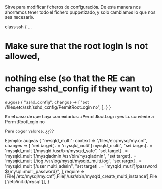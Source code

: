 Sirve para modificar ficheros de configuración.
De esta manera nos ahorramos tener todo el fichero puppetizado, y solo cambiamos lo que nos sea necesario.

class ssh {
  ...
  # Make sure that the root login is not allowed,
  # nothing else (so that the RE can change sshd_config if they want to)
  augeas { "sshd_config":
    changes => [
    "set /files/etc/ssh/sshd_config/PermitRootLogin no",
    ],
  }
}

En el caso de que haya comentarios:
#PermitRootLogin yes
Lo convierte a
PermitRootLogin no


Para coger valores:
¿¿??


Ejemplo:
  augeas { "mysqld_multi":
    context => "/files/etc/mysql/my.cnf",
    changes => [
        "set target[ . = 'mysqld_multi'] mysqld_multi",
        "set target[ . = 'mysqld_multi']/mysqld /usr/bin/mysqld_safe",
        "set target[ . = 'mysqld_multi']/mysqladmin /usr/bin/mysqladmin",
        "set target[ . = 'mysqld_multi']/log /var/log/mysql/mysqld_multi.log",
        "set target[ . = 'mysqld_multi']/user multi_admin",
        "set target[ . = 'mysqld_multi']/password ${mysql::multi_password}",
      ],
    require => [File['/etc/mysql/my.cnf'],File['/usr/sbin/mysqld_create_multi_instance'],File['/etc/init.d/mysql']],
  }
